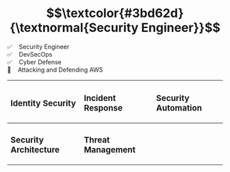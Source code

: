 <h1 align="center"> $$\textcolor{#3bd62d}{\textnormal{Security Engineer}}$$ </h1>

✅ &nbsp;&nbsp; Security Engineer<br>
✅ &nbsp;&nbsp; DevSecOps<br>
✅ &nbsp;&nbsp; Cyber Defense<br>
🌌 &nbsp;&nbsp; Attacking and Defending AWS<br>

<div align="center">

|<h3>Identity Security</h3>      |<h3>Incident Response</h3>      |<h3>Security Automation</h3>    |
|:-------------------------------|:-------------------------------|:-------------------------------|
|<h3>Security Architecture</h3>  |<h3>Threat Management</h3>      |                                |

</div>
